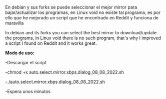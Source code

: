 En debian y sus forks se puede seleccionar el mejor mirror para bajar/actualizar los programas, en Linux void no existe tal programa, es por ello que he mejorado un script que he encontrado en Reddit y funciona de maravilla

In debian and its forks you can select the best mirror to download/update the programs, in Linux void there is no such program, that's why I improved a script I found on Reddit and it works great.

<b>Modo de uso:</b>

-Descargar el script

-chmod +x auto.select.mirror.xbps.dialog_08_08_2022.sh

-./auto.select.mirror.xbps.dialog_08_08_2022.sh

-Espera unos minutos

